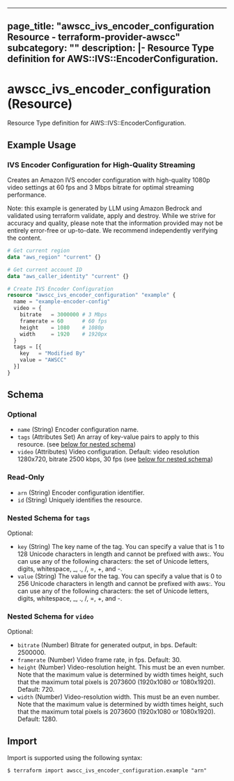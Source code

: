 
---
page_title: "awscc_ivs_encoder_configuration Resource - terraform-provider-awscc"
subcategory: ""
description: |-
  Resource Type definition for AWS::IVS::EncoderConfiguration.
---

# awscc_ivs_encoder_configuration (Resource)

Resource Type definition for AWS::IVS::EncoderConfiguration.

## Example Usage

### IVS Encoder Configuration for High-Quality Streaming

Creates an Amazon IVS encoder configuration with high-quality 1080p video settings at 60 fps and 3 Mbps bitrate for optimal streaming performance.
                                
Note: this example is generated by LLM using Amazon Bedrock and validated using terraform validate, apply and destroy. While we strive for accuracy and quality, please note that the information provided may not be entirely error-free or up-to-date. We recommend independently verifying the content.

```terraform
# Get current region
data "aws_region" "current" {}

# Get current account ID
data "aws_caller_identity" "current" {}

# Create IVS Encoder Configuration
resource "awscc_ivs_encoder_configuration" "example" {
  name = "example-encoder-config"
  video = {
    bitrate   = 3000000 # 3 Mbps
    framerate = 60      # 60 fps
    height    = 1080    # 1080p
    width     = 1920    # 1920px
  }
  tags = [{
    key   = "Modified By"
    value = "AWSCC"
  }]
}
```

<!-- schema generated by tfplugindocs -->
## Schema

### Optional

- `name` (String) Encoder configuration name.
- `tags` (Attributes Set) An array of key-value pairs to apply to this resource. (see [below for nested schema](#nestedatt--tags))
- `video` (Attributes) Video configuration. Default: video resolution 1280x720, bitrate 2500 kbps, 30 fps (see [below for nested schema](#nestedatt--video))

### Read-Only

- `arn` (String) Encoder configuration identifier.
- `id` (String) Uniquely identifies the resource.

<a id="nestedatt--tags"></a>
### Nested Schema for `tags`

Optional:

- `key` (String) The key name of the tag. You can specify a value that is 1 to 128 Unicode characters in length and cannot be prefixed with aws:. You can use any of the following characters: the set of Unicode letters, digits, whitespace, _, ., /, =, +, and -.
- `value` (String) The value for the tag. You can specify a value that is 0 to 256 Unicode characters in length and cannot be prefixed with aws:. You can use any of the following characters: the set of Unicode letters, digits, whitespace, _, ., /, =, +, and -.


<a id="nestedatt--video"></a>
### Nested Schema for `video`

Optional:

- `bitrate` (Number) Bitrate for generated output, in bps. Default: 2500000.
- `framerate` (Number) Video frame rate, in fps. Default: 30.
- `height` (Number) Video-resolution height. This must be an even number. Note that the maximum value is determined by width times height, such that the maximum total pixels is 2073600 (1920x1080 or 1080x1920). Default: 720.
- `width` (Number) Video-resolution width. This must be an even number. Note that the maximum value is determined by width times height, such that the maximum total pixels is 2073600 (1920x1080 or 1080x1920). Default: 1280.

## Import

Import is supported using the following syntax:

```shell
$ terraform import awscc_ivs_encoder_configuration.example "arn"
```
